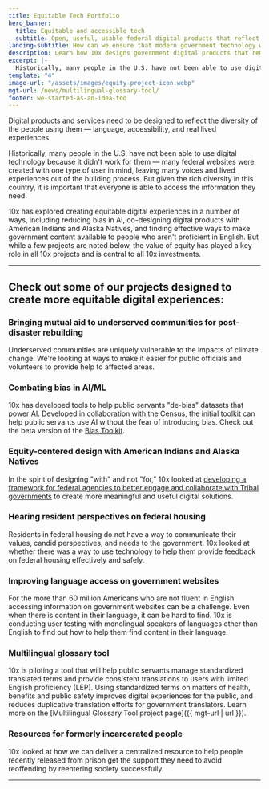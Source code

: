 ```yaml
---
title: Equitable Tech Portfolio 
hero_banner:
  title: Equitable and accessible tech
  subtitle: Open, useful, usable federal digital products that reflect the diversity of users.
landing-subtitle: How can we ensure that modern government technology works for everyone, especially those most in need?
description: Learn how 10x designs government digital products that remove barriers to access and reflect the diversity of people in the U.S.  
excerpt: |-
  Historically, many people in the U.S. have not been able to use digital technology because it didn't work for them — many federal websites were created with one type of user in mind, leaving many voices and lived experiences out of the building process. But given the rich diversity in this country, it is important that everyone is able to access the information they need.
template: "4"
image-url: "/assets/images/equity-project-icon.webp"
mgt-url: /news/multilingual-glossary-tool/
footer: we-started-as-an-idea-too
---
```

<p class="usa-intro">  
  Digital products and services need to be designed to reflect the diversity of the people using them &#8212; language, accessibility, and real lived experiences.
</p>

Historically, many people in the U.S. have not been able to use digital technology because it didn't work for them &#8212; many federal websites were created with one type of user in mind, leaving many voices and lived experiences out of the building process. But given the rich diversity in this country, it is important that everyone is able to access the information they need.  

10x has explored creating equitable digital experiences in a number of ways, including reducing bias in AI, co-designing digital products with American Indians and Alaska Natives, and finding effective ways to make government content available to people who aren't proficient in English. But while a few projects are noted below, the value of equity has played a key role in all 10x projects and is central to all 10x investments.

---

## Check out some of our projects designed to create more equitable digital experiences:

### Bringing mutual aid to underserved communities for post-disaster rebuilding

Underserved communities are uniquely vulnerable to the impacts of climate change. We're looking at ways to make it easier for public officials and volunteers to provide help to affected areas.

### Combating bias in AI/ML

10x has developed tools to help public servants "de-bias" datasets that power AI. Developed in collaboration with the Census, the initial toolkit can help public servants use AI without the fear of introducing bias. Check out the beta version of the <a class="usa-link usa-link--external" rel="noreferrer" target="_blank" href="https://bias.xd.gov/">Bias Toolkit</a>.

### Equity-centered design with American Indians and Alaska Natives

In the spirit of designing "with" and not "for," 10x looked at <a class="usa-link" href="{{ '/news/equity-centered-design-ai-an' | url }}">developing a framework for federal agencies to better engage and collaborate with Tribal governments</a> to create more meaningful and useful digital solutions.

### Hearing resident perspectives on federal housing

Residents in federal housing do not have a way to communicate their values, candid perspectives, and needs to the government. 10x looked at whether there was a way to use technology to help them provide feedback on federal housing effectively and safely.

### Improving language access on government websites

For the more than 60 million Americans who are not fluent in English accessing information on government websites can be a challenge. Even when there is content in their language, it can be hard to find. 10x is conducting user testing with monolingual speakers of languages other than English to find out how to help them find content in their language.

### Multilingual glossary tool

10x is piloting a tool that will help public servants manage standardized translated terms and provide consistent translations to users with limited English proficiency (LEP). Using standardized terms on matters of health, benefits and public safety improves digital experiences for the public, and reduces duplicative translation efforts for government translators. Learn more on the [Multilingual Glossary Tool project page]({{ mgt-url | url }}).

### Resources for formerly incarcerated people

10x looked at how we can deliver a centralized resource to help people recently released from prison get the support they need to avoid reoffending by reentering society successfully.

---